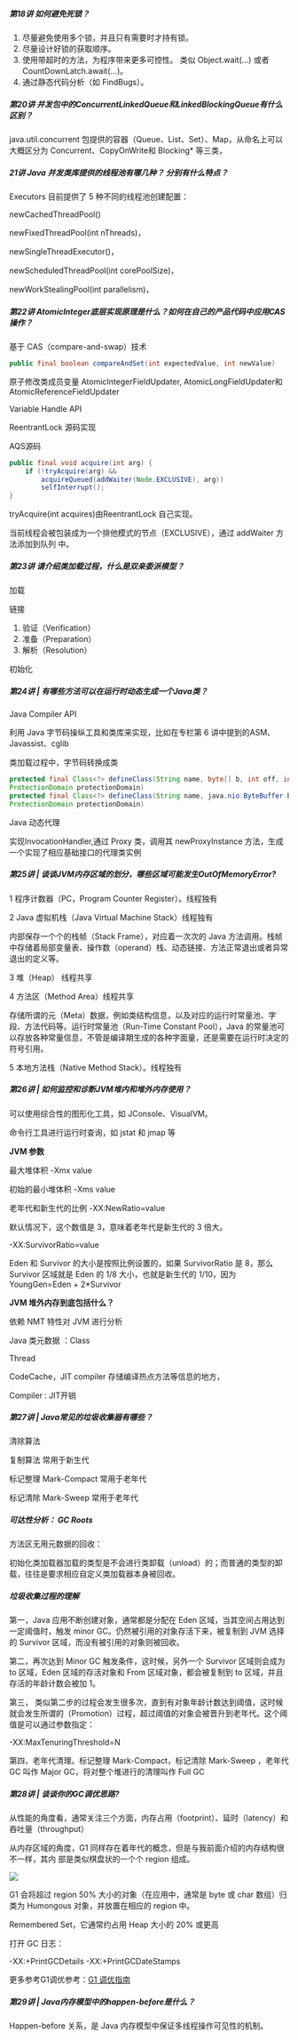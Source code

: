 

##### 第18讲  如何避免死锁？

1. 尽量避免使用多个锁，并且只有需要时才持有锁。
2. 尽量设计好锁的获取顺序。
3. 使用带超时的方法，为程序带来更多可控性。
   类似 Object.wait(…) 或者 CountDownLatch.await(…)。
4. 通过静态代码分析（如 FindBugs）。



##### 第20讲  并发包中的ConcurrentLinkedQueue和LinkedBlockingQueue有什么区别？

java.util.concurrent 包提供的容器（Queue、List、Set）、Map，从命名上可以大概区分为 Concurrent、CopyOnWrite和 Blocking* 等三类，



##### 21讲  Java 并发类库提供的线程池有哪几种？ 分别有什么特点？

Executors 目前提供了 5 种不同的线程池创建配置：

newCachedThreadPool()

newFixedThreadPool(int nThreads)，

newSingleThreadExecutor()，

newScheduledThreadPool(int corePoolSize)，

newWorkStealingPool(int parallelism)，



##### 第22讲 AtomicInteger底层实现原理是什么？如何在自己的产品代码中应用CAS操作？

基于 CAS（compare-and-swap）技术

```java
public final boolean compareAndSet(int expectedValue, int newValue)
```

原子修改类成员变量 AtomicIntegerFieldUpdater, AtomicLongFieldUpdater和AtomicReferenceFieldUpdater

Variable Handle API

ReentrantLock 源码实现

AQS源码

```java
public final void acquire(int arg) {
	if (!tryAcquire(arg) &&
		acquireQueued(addWaiter(Node.EXCLUSIVE), arg))
		selfInterrupt();
}
```

tryAcquire(int acquires)由ReentrantLock 自己实现。

当前线程会被包装成为一个排他模式的节点（EXCLUSIVE），通过 addWaiter 方法添加到队列
中。

##### 第23讲 请介绍类加载过程，什么是双亲委派模型？

加载

链接

1. 验证（Verification）
2. 准备（Preparation）
3. 解析（Resolution）

初始化

##### 第24讲 | 有哪些方法可以在运行时动态生成一个Java类？

Java Compiler API

利用 Java 字节码操纵工具和类库来实现，比如在专栏第 6 讲中提到的ASM、Javassist、cglib

类加载过程中，字节码转换成类

```java
protected final Class<?> defineClass(String name, byte[] b, int off, int len,
ProtectionDomain protectionDomain)
protected final Class<?> defineClass(String name, java.nio.ByteBuffer b,
ProtectionDomain protectionDomain)
```

Java 动态代理 

实现InvocationHandler,通过 Proxy 类，调用其 newProxyInstance 方法，生成一个实现了相应基础接口的代理类实例

##### 第25讲 | 谈谈JVM内存区域的划分，哪些区域可能发生OutOfMemoryError?

1 程序计数器（PC，Program Counter Register）。线程独有

2 Java 虚拟机栈（Java Virtual Machine Stack）线程独有

内部保存一个个的栈帧（Stack Frame），对应着一次次的 Java 方法调用。栈帧中存储着局部变量表、操作数（operand）栈、动态链接、方法正常退出或者异常退出的定义等。

3 堆（Heap） 线程共享

4 方法区（Method Area）线程共享

存储所谓的元（Meta）数据，例如类结构信息，以及对应的运行时常量池、字段、方法代码等。运行时常量池（Run-Time Constant Pool），Java 的常量池可以存放各种常量信息，不管是编译期生成的各种字面量，还是需要在运行时决定的符号引用。

5 本地方法栈（Native Method Stack）。线程独有

##### 第26讲 | 如何监控和诊断JVM堆内和堆外内存使用？

可以使用综合性的图形化工具，如 JConsole、VisualVM。

命令行工具进行运行时查询，如 jstat 和 jmap 等

**JVM 参数**

最大堆体积  -Xmx value

初始的最小堆体积  -Xms value

老年代和新生代的比例  -XX:NewRatio=value

默认情况下，这个数值是 3，意味着老年代是新生代的 3 倍大。

-XX:SurvivorRatio=value

Eden 和 Survivor 的大小是按照比例设置的，如果 SurvivorRatio 是 8，那么 Survivor 区域就是 Eden 的 1/8 大小，也就是新生代的 1/10，因为YoungGen=Eden + 2*Survivor

**JVM 堆外内存到底包括什么？**

依赖 NMT 特性对 JVM 进行分析

Java 类元数据 ：Class

Thread

CodeCache，JIT compiler 存储编译热点方法等信息的地方，

Compiler : JIT开销

##### 第27讲 | Java常见的垃圾收集器有哪些？

清除算法

复制算法 常用于新生代

标记整理 Mark-Compact 常用于老年代

标记清除 Mark-Sweep 常用于老年代

##### 可达性分析： GC Roots

方法区无用元数据的回收：

初始化类加载器加载的类型是不会进行类卸载（unload）的；而普通的类型的卸载，往往是要求相应自定义类加载器本身被回收。

##### 垃圾收集过程的理解

第一，Java 应用不断创建对象，通常都是分配在 Eden 区域，当其空间占用达到一定阈值时，触发 minor GC。仍然被引用的对象存活下来，被复制到 JVM 选择的 Survivor 区域，而没有被引用的对象则被回收。

第二，再次达到 Minor GC 触发条件，这时候，另外一个 Survivor 区域则会成为 to 区域，Eden 区域的存活对象和 From 区域对象，都会被复制到 to 区域，并且存活的年龄计数会被加 1。

第三， 类似第二步的过程会发生很多次，直到有对象年龄计数达到阈值，这时候就会发生所谓的（Promotion）过程，超过阈值的对象会被晋升到老年代。这个阈值是可以通过参数指定：

-XX:MaxTenuringThreshold=N

第四，老年代清理。标记整理 Mark-Compact，标记清除 Mark-Sweep ，老年代 GC 叫作 Major GC，将对整个堆进行的清理叫作 Full GC

##### 第28讲 | 谈谈你的GC调优思路?

从性能的角度看，通常关注三个方面，内存占用（footprint）、延时（latency）和吞吐量（throughput）

从内存区域的角度，G1 同样存在着年代的概念，但是与我前面介绍的内存结构很不一样，其内
部是类似棋盘状的一个个 region 组成。

![](images/Snipaste_2019-08-30_15-43-32.png)

G1 会将超过 region 50% 大小的对象（在应用中，通常是 byte 或 char 数组）归类为 Humongous 对象，并放置在相应的 region 中。

Remembered Set，它通常约占用 Heap 大小的 20% 或更高

打开 GC 日志：

-XX:+PrintGCDetails
-XX:+PrintGCDateStamps

更多参考G1调优参考：[G1 调优指南](https://docs.oracle.com/javase/9/gctuning/garbage-first-garbage-collector-tuning.htm#JSGCT-GUID-90E30ACA-8040-432E-B3A0-1E0440AB556A)

##### 第29讲 | Java内存模型中的happen-before是什么？

Happen-before 关系，是 Java 内存模型中保证多线程操作可见性的机制。